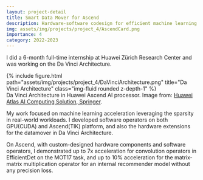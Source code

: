 ```yaml
---
layout: project-detail
title: Smart Data Mover for Ascend
description: Hardware-software codesign for efficient machine learning tasks processing on Ascend. Internship project at Huawei Zürich Research Center.
img: assets/img/projects/project_4/AscendCard.png
importance: 4
category: 2022-2023
---
```


I did a 6-month full-time internship at Huawei Zürich Research Center and was working on the Da Vinci Architecture. 

<div class="row">
    <div class="col-sm mt-3 mt-md-0">
        {% include figure.html path="assets/img/projects/project_4/DaVinciArchitecture.png" title="Da Vinci Architecture" class="img-fluid rounded z-depth-1" %}
    </div>
</div>
<div class="caption">
    Da Vinci Architecture in Huawei Ascend AI processor. Image from: <a href='https://link.springer.com/chapter/10.1007/978-981-19-2879-6_6'>Huawei Atlas AI Computing Solution, Springer</a>.
</div>

My work focused on machine learning acceleration leveraging the <span class="font-weight-bold">sparsity in real-world workloads</span>. I developed software operators on <span class="font-weight-bold">both GPU(CUDA) and Ascend(TIK) platform</span>, and also the <span class="font-weight-bold">hardware extensions for the datamover</span> in Da Vinci Architecture. 

On Ascend, with custom-designed hardware components and software operators, I demonstrated up to <span class="font-weight-bold">7x acceleration for convolution</span> operators in EfficientDet on the MOT17 task, and up to <span class="font-weight-bold">10% acceleration for the matrix-matrix multiplication</span> operator for an internal recommender model <span class="font-weight-bold">without any precision loss</span>.
